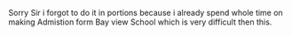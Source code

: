 Sorry Sir i forgot to do it in portions because i already spend whole time on making Admistion form Bay view School which is very difficult then this. 